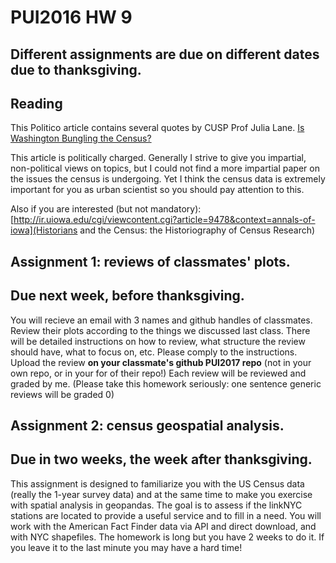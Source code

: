 # PUI2016 HW 9

## Different assignments are due on different dates due to thanksgiving. 

## Reading

This Politico article contains several quotes by CUSP Prof Julia Lane. 
[Is Washington Bungling the Census?](https://www.politico.com/agenda/story/2017/10/11/federal-data-collection-in-crisis-000537)

This article is politically charged. Generally I strive to give you impartial, non-political views on topics, but I could not find a more impartial paper on the issues the census is undergoing. Yet I think the census data is extremely important for you as urban scientist so you should pay attention to this.

Also if you are interested (but not mandatory):
[http://ir.uiowa.edu/cgi/viewcontent.cgi?article=9478&context=annals-of-iowa](Historians and the Census: the Historiography of
Census Research)



## Assignment 1: reviews of classmates' plots. 
## Due next week, before thanksgiving.

You will recieve an email with 3 names and github handles of classmates. Review their plots according to the things we discussed last class. 
There will be detailed instructions on how to review, what structure the review should have, what to focus on, etc. Please comply to the instructions. 
Upload the review **on your classmate's github PUI2017 repo** (not in your own repo, or in your for of their repo!)
Each review will be reviewed and graded by me. (Please take this homework seriously: one sentence generic reviews will be graded 0)

## Assignment 2: census geospatial analysis. 
## Due in two weeks, the week after thanksgiving. 

This assignment is designed to familiarize you with the US Census data (really the 1-year survey data) and at the same time to make you exercise with spatial analysis in geopandas.
The goal is to assess if the linkNYC stations are located to provide a useful service and to fill in a need. You will work with the American Fact Finder data via API and direct download, and with NYC shapefiles.
The homework is long but you have 2 weeks to do it. If you leave it to the last minute you may have a hard time!

